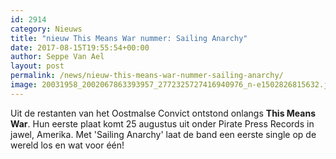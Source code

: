 ```yaml
---
id: 2914
category: Nieuws
title: "nieuw This Means War nummer: Sailing Anarchy"
date: 2017-08-15T19:55:54+00:00
author: Seppe Van Ael
layout: post
permalink: /news/nieuw-this-means-war-nummer-sailing-anarchy/
image: 20031958_2002067863393957_2772325727416940976_n-e1502826815632.jpg
---
```

Uit de restanten van het Oostmalse Convict ontstond onlangs **This Means War**. Hun eerste plaat komt 25 augustus uit onder Pirate Press Records in jawel, Amerika. Met 'Sailing Anarchy' laat de band een eerste single op de wereld los en wat voor één!
